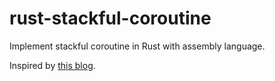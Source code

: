 # rust-stackful-coroutine

Implement stackful coroutine in Rust with assembly language.

Inspired by [this blog](https://mthli.xyz/stackful-stackless).
